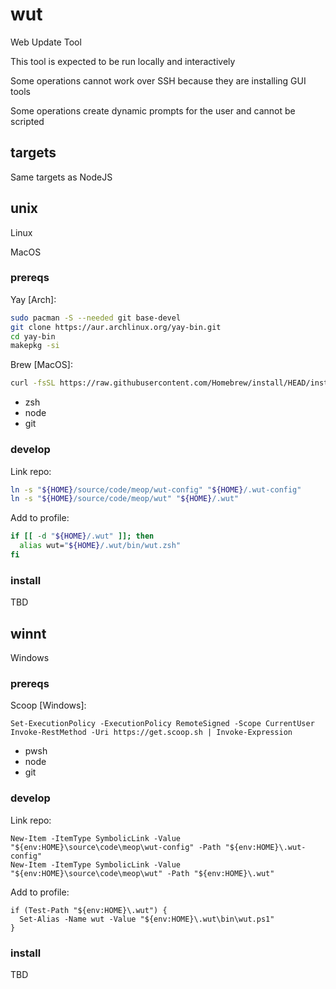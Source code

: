# wut

Web Update Tool

This tool is expected to be run locally and interactively

Some operations cannot work over SSH because they are installing GUI tools

Some operations create dynamic prompts for the user and cannot be scripted

## targets

Same targets as NodeJS

## unix

Linux

MacOS

### prereqs

Yay [Arch]:

```zsh
sudo pacman -S --needed git base-devel
git clone https://aur.archlinux.org/yay-bin.git
cd yay-bin
makepkg -si
```

Brew [MacOS]:

```zsh
curl -fsSL https://raw.githubusercontent.com/Homebrew/install/HEAD/install.sh
```

- zsh
- node
- git

### develop

Link repo:

```zsh
ln -s "${HOME}/source/code/meop/wut-config" "${HOME}/.wut-config"
ln -s "${HOME}/source/code/meop/wut" "${HOME}/.wut"
```

Add to profile:

```zsh
if [[ -d "${HOME}/.wut" ]]; then
  alias wut="${HOME}/.wut/bin/wut.zsh"
fi
```

### install

TBD

## winnt

Windows

### prereqs

Scoop [Windows]:

```pwsh
Set-ExecutionPolicy -ExecutionPolicy RemoteSigned -Scope CurrentUser
Invoke-RestMethod -Uri https://get.scoop.sh | Invoke-Expression
```

- pwsh
- node
- git

### develop

Link repo:

```pwsh
New-Item -ItemType SymbolicLink -Value "${env:HOME}\source\code\meop\wut-config" -Path "${env:HOME}\.wut-config"
New-Item -ItemType SymbolicLink -Value "${env:HOME}\source\code\meop\wut" -Path "${env:HOME}\.wut"
```

Add to profile:

```pwsh
if (Test-Path "${env:HOME}\.wut") {
  Set-Alias -Name wut -Value "${env:HOME}\.wut\bin\wut.ps1"
}
```

### install

TBD
